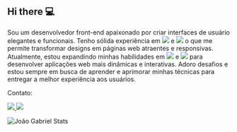 ## Hi there :computer:

Sou um desenvolvedor front-end apaixonado por criar interfaces de usuário elegantes e funcionais. Tenho sólida experiência em 
<img src="https://img.shields.io/badge/HTML5-E34F26?style=for-the-badge&logo=html5&logoColor=white"> e <img src="https://img.shields.io/badge/CSS3-1572B6?style=for-the-badge&logo=css3&logoColor=white">  o que me permite transformar designs em páginas web atraentes e responsivas. Atualmente, estou expandindo minhas habilidades em <img src="https://img.shields.io/badge/JavaScript-F7DF1E?style=for-the-badge&logo=javascript&logoColor=black"> e <img src="https://img.shields.io/badge/React-20232A?style=for-the-badge&logo=react&logoColor=61DAFB"> para desenvolver aplicações web mais dinâmicas e interativas. Adoro desafios e estou sempre em busca de aprender e aprimorar minhas técnicas para entregar a melhor experiência aos usuários.


Contato:

<a href="https://www.instagram.com/johnbcoelho/"> <img src="https://img.icons8.com/?size=100&id=59813&format=png&color=000000"/> </a>
<a href="https://www.linkedin.com/in/jo%C3%A3o-gabriel-barbosa-coelho-b473381b7/"> <img src="https://img.icons8.com/?size=100&id=98960&format=png&color=000000"> </a>


![João Gabriel Stats](https://github-readme-stats.vercel.app/api?username=Johnbcoelho&hide=contribs,prs)
